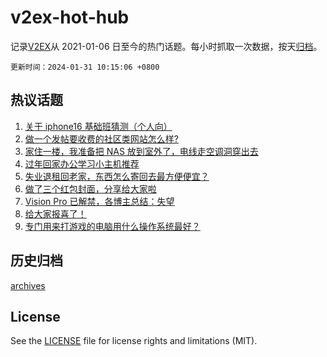 # v2ex-hot-hub

 记录[V2EX](https://www.v2ex.com/)从 2021-01-06 日至今的热门话题。每小时抓取一次数据，按天[归档](archives)。

`更新时间：2024-01-31 10:15:06 +0800`

## 热议话题

1. [关于 iphone16 基础班猜测（个人向）](https://www.v2ex.com/t/1012694)
1. [做一个发帖要收费的社区类网站怎么样?](https://www.v2ex.com/t/1012683)
1. [家住一楼，我准备把 NAS 放到室外了，电线走空调洞穿出去](https://www.v2ex.com/t/1012845)
1. [过年回家办公学习小主机推荐](https://www.v2ex.com/t/1012703)
1. [失业退租回老家，东西怎么寄回去最方便便宜？](https://www.v2ex.com/t/1012818)
1. [做了三个红包封面，分享给大家啦](https://www.v2ex.com/t/1012909)
1. [Vision Pro 已解禁，各博主总结：失望](https://www.v2ex.com/t/1012910)
1. [给大家报喜了！](https://www.v2ex.com/t/1012797)
1. [专门用来打游戏的电脑用什么操作系统最好？](https://www.v2ex.com/t/1012883)

## 历史归档

[archives](archives)

## License

See the [LICENSE](LICENSE) file for license rights and limitations (MIT).
